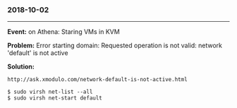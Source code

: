 ### 2018-10-02
---
**Event:** on Athena: Staring VMs in KVM

**Problem:**  Error starting domain: Requested operation is not valid: network 'default' is not active

**Solution:** 
```
http://ask.xmodulo.com/network-default-is-not-active.html

$ sudo virsh net-list --all
$ sudo virsh net-start default
```





